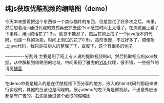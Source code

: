 纯js获取优酷视频的缩略图（demo）
-----

今天本来想着把这个东西做一个类似插件的东西，但是尝试了好多次之后，未果，然后想着用js通过代理的方式再去抓去这个url感觉时间上太慢了，在浏览器上看了下事件，用js的话花了1.3s，感觉不能忍了，然后在网上找了一个java版本的代码，也是一样的功能，时间上测试的花了0.8s，虽然很慢，不过好多了，顺便附上java代码，我只是把别人的整理了下，百度下，这个有很多的[例子](http://www.baidu.com/#wd=java%E6%8F%90%E5%8F%96%E4%BC%98%E9%85%B7%E8%A7%86%E9%A2%91suoluet&rsv_bp=0&tn=baidu&rsv_spt=3&ie=utf-8&rsv_sug3=10&rsv_sug4=746&rsv_sug1=8&inputT=1231&rsv_sug=4)

----------分割线
主要是用了网上有人说的提取视频的id，然后抓取相应的json数据，从中解析到缩略图的地址，中间采用了雅虎的[YQL](http://developer.yahoo.com/yql/)代理，很不错，一些细节的请见[博客](http://blog.csdn.net/tankpt/article/details/20380761)


----------

 在demo中我是输入的是在优酷视频下面分享的地方，嵌入的html代码的那段来进行实现的，其他的应该也是同理的。展示demo的左下角是原视频，不出意外应该都是有广告的，右边是通过这个截取的缩略图


